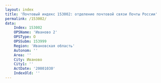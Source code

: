 ```yaml
---
layout: index
title: 'Почтовый индекс 153002: отделение почтовой связи Почты России'
permalink: /153002/
data:
    Index: 153002
    OPSName: 'Иваново 2'
    OPSType: О
    OPSSubm: 153999
    Region: 'Ивановская область'
    Autonom: ''
    Area: ''
    City: Иваново
    City1: ''
    ActDate: '20001030'
    IndexOld: ''
---
```

